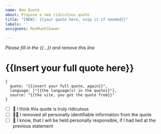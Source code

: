 ```yaml
---
name: New Quote
about: Propose a new ridiculous quote
title: "[NEW]: {{your quote here, snip it if needed}}"
labels: ''
assignees: MaxMuehlbauer

---
```


*Please fill in the {{...}} and remove this line*

# {{Insert your full quote here}}

```
{
  quote: "{{insert your full quote, again}}",
  language: ["{{the language(s) in the quote}}"],
  source: "{{the site, you got the quote from}}"
}
```

- [ ] 🎢 I think this quote is truly ridiculous
- [ ] 🐱‍👤 I removed all personally identifiable information from the quote
- [ ] 🚨 I know, that I will be held personally responsible, if I had lied at the previous statement
